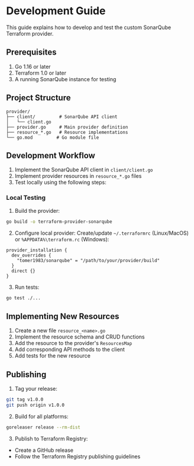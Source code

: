 # Development Guide

This guide explains how to develop and test the custom SonarQube Terraform provider.

## Prerequisites

1. Go 1.16 or later
2. Terraform 1.0 or later
3. A running SonarQube instance for testing

## Project Structure

```
provider/
├── client/         # SonarQube API client
│   └── client.go
├── provider.go     # Main provider definition
├── resource_*.go   # Resource implementations
└── go.mod         # Go module file
```

## Development Workflow

1. Implement the SonarQube API client in `client/client.go`
2. Implement provider resources in `resource_*.go` files
3. Test locally using the following steps:

### Local Testing

1. Build the provider:
```bash
go build -o terraform-provider-sonarqube
```

2. Configure local provider:
Create/update `~/.terraformrc` (Linux/MacOS) or `%APPDATA%\terraform.rc` (Windows):
```hcl
provider_installation {
  dev_overrides {
    "tomer1983/sonarqube" = "/path/to/your/provider/build"
  }
  direct {}
}
```

3. Run tests:
```bash
go test ./...
```

## Implementing New Resources

1. Create a new file `resource_<name>.go`
2. Implement the resource schema and CRUD functions
3. Add the resource to the provider's `ResourcesMap`
4. Add corresponding API methods to the client
5. Add tests for the new resource

## Publishing

1. Tag your release:
```bash
git tag v1.0.0
git push origin v1.0.0
```

2. Build for all platforms:
```bash
goreleaser release --rm-dist
```

3. Publish to Terraform Registry:
- Create a GitHub release
- Follow the Terraform Registry publishing guidelines
